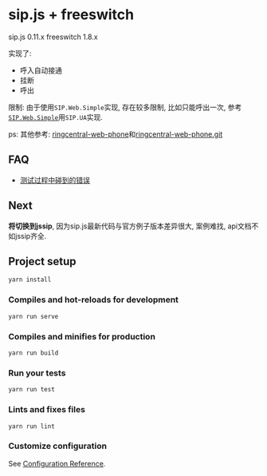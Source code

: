 # sip.js + freeswitch
sip.js 0.11.x
freeswitch 1.8.x

实现了:
- 呼入自动接通
- 挂断
- 呼出

限制:
由于使用`SIP.Web.Simple`实现, 存在较多限制, 比如只能呼出一次, 参考[`SIP.Web.Simple`](https://github.com/onsip/SIP.js/blob/master/src/Web/Simple.js)用`SIP.UA`实现.

ps:
其他参考: [ringcentral-web-phone](https://npm.taobao.org/package/ringcentral-web-phone)和[ringcentral-web-phone.git](https://github.com/ringcentral/ringcentral-web-phone)


## FAQ
- [测试过程中碰到的错误](https://github.com/meilihao/tour_book/blob/master/develop/freeswitch.md)

## Next
**将切换到jssip**, 因为sip.js最新代码与官方例子版本差异很大, 案例难找, api文档不如jssip齐全.

## Project setup
```
yarn install
```

### Compiles and hot-reloads for development
```
yarn run serve
```

### Compiles and minifies for production
```
yarn run build
```

### Run your tests
```
yarn run test
```

### Lints and fixes files
```
yarn run lint
```

### Customize configuration
See [Configuration Reference](https://cli.vuejs.org/config/).

